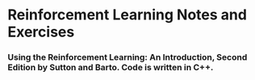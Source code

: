 # Reinforcement Learning Notes and Exercises
### Using the Reinforcement Learning: An Introduction, Second Edition by Sutton and Barto. Code is written in C++.